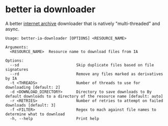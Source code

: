 # better ia downloader

A better [internet archive](https://archive.org) downloader that is natively "multi-threaded" and async.

```
Usage: better-ia-downloader [OPTIONS] <RESOURCE_NAME>

Arguments:
  <RESOURCE_NAME>  Resource name to download files from IA

Options:
  --sd                         Skip duplicate files based on file signatures
  --rd                         Remove any files marked as derivatives by IA
  -t <THREADS>                 Number of threads to use for downloading [default: 2]
  -d <DOWNLOAD_DIRECTORY>      Directory to save downloads to By default downloads to a directory of the resource name [default: auto]
  -r <RETRIES>                 Number of retries to attempt on failed downloads [default: 3]
  -f <FILTER>                  Regex to mach against file names to determine what to download
  -h, --help                   Print help
```